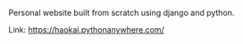 Personal website built from scratch using django and python.

Link: https://haokai.pythonanywhere.com/
